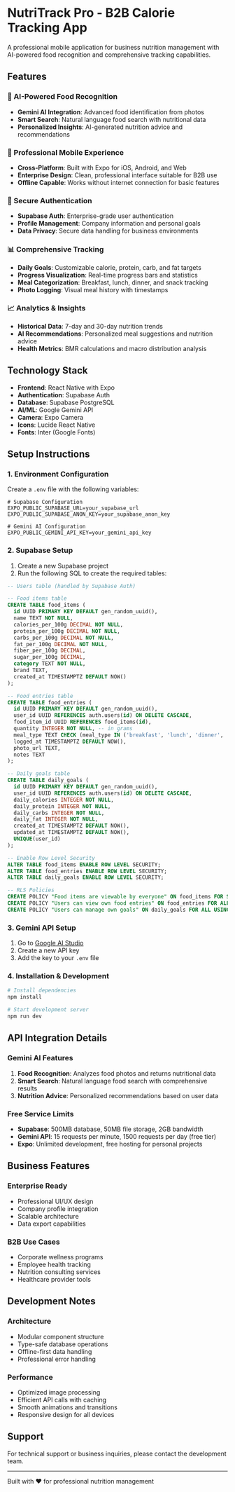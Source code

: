 # NutriTrack Pro - B2B Calorie Tracking App

A professional mobile application for business nutrition management with AI-powered food recognition and comprehensive tracking capabilities.

## Features

### 🤖 AI-Powered Food Recognition
- **Gemini AI Integration**: Advanced food identification from photos
- **Smart Search**: Natural language food search with nutritional data
- **Personalized Insights**: AI-generated nutrition advice and recommendations

### 📱 Professional Mobile Experience
- **Cross-Platform**: Built with Expo for iOS, Android, and Web
- **Enterprise Design**: Clean, professional interface suitable for B2B use
- **Offline Capable**: Works without internet connection for basic features

### 🔐 Secure Authentication
- **Supabase Auth**: Enterprise-grade user authentication
- **Profile Management**: Company information and personal goals
- **Data Privacy**: Secure data handling for business environments

### 📊 Comprehensive Tracking
- **Daily Goals**: Customizable calorie, protein, carb, and fat targets
- **Progress Visualization**: Real-time progress bars and statistics
- **Meal Categorization**: Breakfast, lunch, dinner, and snack tracking
- **Photo Logging**: Visual meal history with timestamps

### 📈 Analytics & Insights
- **Historical Data**: 7-day and 30-day nutrition trends
- **AI Recommendations**: Personalized meal suggestions and nutrition advice
- **Health Metrics**: BMR calculations and macro distribution analysis

## Technology Stack

- **Frontend**: React Native with Expo
- **Authentication**: Supabase Auth
- **Database**: Supabase PostgreSQL
- **AI/ML**: Google Gemini API
- **Camera**: Expo Camera
- **Icons**: Lucide React Native
- **Fonts**: Inter (Google Fonts)

## Setup Instructions

### 1. Environment Configuration

Create a `.env` file with the following variables:

```env
# Supabase Configuration
EXPO_PUBLIC_SUPABASE_URL=your_supabase_url
EXPO_PUBLIC_SUPABASE_ANON_KEY=your_supabase_anon_key

# Gemini AI Configuration
EXPO_PUBLIC_GEMINI_API_KEY=your_gemini_api_key
```

### 2. Supabase Setup

1. Create a new Supabase project
2. Run the following SQL to create the required tables:

```sql
-- Users table (handled by Supabase Auth)

-- Food items table
CREATE TABLE food_items (
  id UUID PRIMARY KEY DEFAULT gen_random_uuid(),
  name TEXT NOT NULL,
  calories_per_100g DECIMAL NOT NULL,
  protein_per_100g DECIMAL NOT NULL,
  carbs_per_100g DECIMAL NOT NULL,
  fat_per_100g DECIMAL NOT NULL,
  fiber_per_100g DECIMAL,
  sugar_per_100g DECIMAL,
  category TEXT NOT NULL,
  brand TEXT,
  created_at TIMESTAMPTZ DEFAULT NOW()
);

-- Food entries table
CREATE TABLE food_entries (
  id UUID PRIMARY KEY DEFAULT gen_random_uuid(),
  user_id UUID REFERENCES auth.users(id) ON DELETE CASCADE,
  food_item_id UUID REFERENCES food_items(id),
  quantity INTEGER NOT NULL, -- in grams
  meal_type TEXT CHECK (meal_type IN ('breakfast', 'lunch', 'dinner', 'snack')),
  logged_at TIMESTAMPTZ DEFAULT NOW(),
  photo_url TEXT,
  notes TEXT
);

-- Daily goals table
CREATE TABLE daily_goals (
  id UUID PRIMARY KEY DEFAULT gen_random_uuid(),
  user_id UUID REFERENCES auth.users(id) ON DELETE CASCADE,
  daily_calories INTEGER NOT NULL,
  daily_protein INTEGER NOT NULL,
  daily_carbs INTEGER NOT NULL,
  daily_fat INTEGER NOT NULL,
  created_at TIMESTAMPTZ DEFAULT NOW(),
  updated_at TIMESTAMPTZ DEFAULT NOW(),
  UNIQUE(user_id)
);

-- Enable Row Level Security
ALTER TABLE food_items ENABLE ROW LEVEL SECURITY;
ALTER TABLE food_entries ENABLE ROW LEVEL SECURITY;
ALTER TABLE daily_goals ENABLE ROW LEVEL SECURITY;

-- RLS Policies
CREATE POLICY "Food items are viewable by everyone" ON food_items FOR SELECT USING (true);
CREATE POLICY "Users can view own food entries" ON food_entries FOR ALL USING (auth.uid() = user_id);
CREATE POLICY "Users can manage own goals" ON daily_goals FOR ALL USING (auth.uid() = user_id);
```

### 3. Gemini API Setup

1. Go to [Google AI Studio](https://makersuite.google.com/app/apikey)
2. Create a new API key
3. Add the key to your `.env` file

### 4. Installation & Development

```bash
# Install dependencies
npm install

# Start development server
npm run dev
```

## API Integration Details

### Gemini AI Features

1. **Food Recognition**: Analyzes food photos and returns nutritional data
2. **Smart Search**: Natural language food search with comprehensive results
3. **Nutrition Advice**: Personalized recommendations based on user data

### Free Service Limits

- **Supabase**: 500MB database, 50MB file storage, 2GB bandwidth
- **Gemini API**: 15 requests per minute, 1500 requests per day (free tier)
- **Expo**: Unlimited development, free hosting for personal projects

## Business Features

### Enterprise Ready
- Professional UI/UX design
- Company profile integration
- Scalable architecture
- Data export capabilities

### B2B Use Cases
- Corporate wellness programs
- Employee health tracking
- Nutrition consulting services
- Healthcare provider tools

## Development Notes

### Architecture
- Modular component structure
- Type-safe database operations
- Offline-first data handling
- Professional error handling

### Performance
- Optimized image processing
- Efficient API calls with caching
- Smooth animations and transitions
- Responsive design for all devices

## Support

For technical support or business inquiries, please contact the development team.

---

Built with ❤️ for professional nutrition management